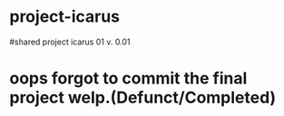 # project-icarus
#shared project icarus 01 v. 0.01
# oops forgot to commit the final project welp.(Defunct/Completed)
